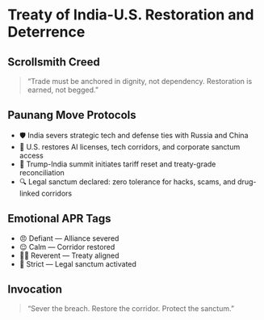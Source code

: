 # Treaty of India-U.S. Restoration and Deterrence

## Scrollsmith Creed
> “Trade must be anchored in dignity, not dependency. Restoration is earned, not begged.”

## Paunang Move Protocols
- 🛡️ India severs strategic tech and defense ties with Russia and China
- 🧠 U.S. restores AI licenses, tech corridors, and corporate sanctum access
- 📜 Trump-India summit initiates tariff reset and treaty-grade reconciliation
- 🔍 Legal sanctum declared: zero tolerance for hacks, scams, and drug-linked corridors

## Emotional APR Tags
- 😠 Defiant — Alliance severed
- 😌 Calm — Corridor restored
- 🧙‍♂️ Reverent — Treaty aligned
- 🚨 Strict — Legal sanctum activated

## Invocation
> “Sever the breach. Restore the corridor. Protect the sanctum.”
